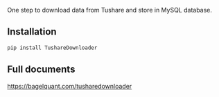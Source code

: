 One step to download data from Tushare and store in MySQL database.

## Installation


```bash
pip install TushareDownloader
```


## Full documents

https://bagelquant.com/tusharedownloader
